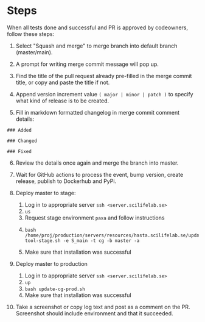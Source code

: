 # Steps

When all tests done and successful and PR is approved by codeowners, follow these steps:

1. Select "Squash and merge" to merge branch into default branch (master/main).


2. A prompt for writing merge commit message will pop up.


3. Find the title of the pull request already pre-filled in the merge commit title, or copy and paste 
the title if not.


4. Append version increment value `( major | minor | patch )` to specify what kind of release is to be created.


5. Fill in markdown formatted changelog in merge commit comment details:

` ### Added `

` ### Changed `

` ### Fixed `

6. Review the details once again and merge the branch into master.


7. Wait for GitHub actions to process the event, bump version, create release, publish to Dockerhub and PyPi.


8. Deploy master to stage:
    1. Log in to appropriate server `ssh <server.scilifelab.se>`
    2. `us`
    3. Request stage environment `paxa` and follow instructions
    4. ```shell
       bash /home/proj/production/servers/resources/hasta.scilifelab.se/update-tool-stage.sh -e S_main -t cg -b master -a
       ```
    5. Make sure that installation was successful
   

9. Deploy master to production
     1. Log in to appropriate server `ssh <server.scilifelab.se>`
     2. `up`
     3. `bash update-cg-prod.sh`
     4. Make sure that installation was successful


11. Take a screenshot or copy log text and post as a comment on the PR. Screenshot should include environment and that it succeeded.

